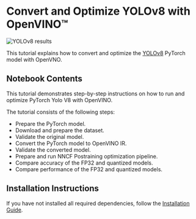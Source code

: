 # Convert and Optimize YOLOv8 with OpenVINO™

![YOLOv8 results](https://user-images.githubusercontent.com/29454499/212105105-f61c8aab-c1ff-40af-a33f-d0ed1fccc72e.png)

This tutorial explains how to convert and optimize the [YOLOv8](https://github.com/ultralytics/) PyTorch model with OpenVNO.


## Notebook Contents

This tutorial demonstrates step-by-step instructions on how to run and optimize PyTorch Yolo V8 with OpenVINO.

The tutorial consists of the following steps:
- Prepare the PyTorch model.
- Download and prepare the dataset.
- Validate the original model.
- Convert the PyTorch model to OpenVINO IR.
- Validate the converted model.
- Prepare and run NNCF Postraining optimization pipeline.
- Compare accuracy of the FP32 and quantized models.
- Compare performance of the FP32 and quantized models.

## Installation Instructions

If you have not installed all required dependencies, follow the [Installation Guide](../../README.md).